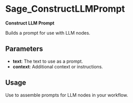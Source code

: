 # Sage_ConstructLLMPrompt

**Construct LLM Prompt**

Builds a prompt for use with LLM nodes.

## Parameters
- **text**: The text to use as a prompt.
- **context**: Additional context or instructions.

## Usage
Use to assemble prompts for LLM nodes in your workflow.
